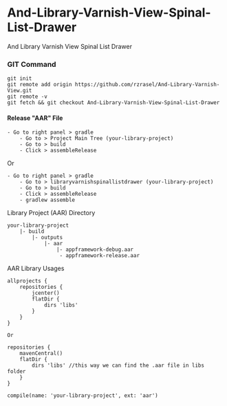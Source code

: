 # And-Library-Varnish-View-Spinal-List-Drawer
And Library Varnish View Spinal List Drawer

### GIT Command
```git_command
git init
git remote add origin https://github.com/rzrasel/And-Library-Varnish-View.git
git remote -v
git fetch && git checkout And-Library-Varnish-View-Spinal-List-Drawer
```

#### Release "AAR" File
```build_aar
- Go to right panel > gradle
    - Go to > Project Main Tree (your-library-project)
    - Go to > build
    - Click > assembleRelease
```

Or

```build_aar
- Go to right panel > gradle
    - Go to > libraryvarnishspinallistdrawer (your-library-project)
    - Go to > build
    - Click > assembleRelease
    - gradlew assemble
```

Library Project (AAR) Directory

```library_project_aar_dir
your-library-project
    |- build
        |- outputs
            |- aar
                |- appframework-debug.aar
                 - appframework-release.aar
```

AAR Library Usages

```usages_library_project_arr
allprojects {
    repositories {
        jcenter()
        flatDir {
            dirs 'libs'
        }
    }
}

Or

repositories {
    mavenCentral()
    flatDir {
        dirs 'libs' //this way we can find the .aar file in libs folder
    }
}

compile(name: 'your-library-project', ext: 'aar')
```